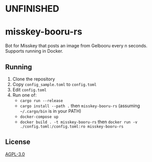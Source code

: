# UNFINISHED

# misskey-booru-rs
Bot for Misskey that posts an image from Gelbooru every n seconds. Supports running in Docker.

## Running
1. Clone the repository
1. Copy `config_sample.toml` to `config.toml`
1. Edit `config.toml`
1. Run one of:
    - `cargo run --release`
    - `cargo install --path .` then `misskey-booru-rs` (assuming `~/.cargo/bin` is in your PATH)
    - `docker-compose up`
    - `docker build . -t misskey-booru-rs` then `docker run -v ./config.toml:/config.toml:ro misskey-booru-rs`

## License
[AGPL-3.0](./LICENSE)
